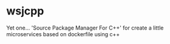 # wsjcpp

Yet one... 'Source Package Manager For C++' for create a little microservices based on dockerfile using c++